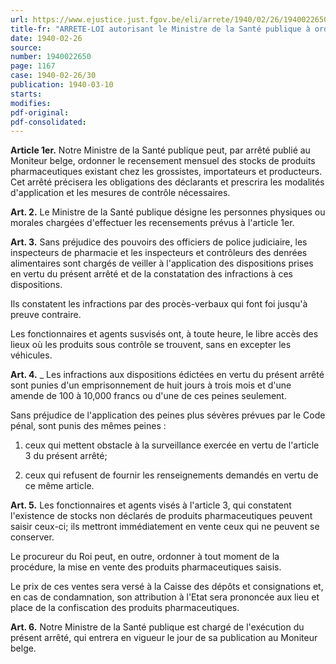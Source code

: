 ```yaml
---
url: https://www.ejustice.just.fgov.be/eli/arrete/1940/02/26/1940022650/justel
title-fr: "ARRETE-LOI autorisant le Ministre de la Santé publique à ordonner le recensement mensuel des stocks de produits pharmaceutiques existant chez les grossistes, importateurs et producteurs."
date: 1940-02-26
source:
number: 1940022650
page: 1167
case: 1940-02-26/30
publication: 1940-03-10
starts:
modifies:
pdf-original:
pdf-consolidated:
---
```


**Article 1er.** Notre Ministre de la Santé publique peut, par arrêté publié au Moniteur belge, ordonner le recensement mensuel des stocks de produits pharmaceutiques existant chez les grossistes, importateurs et producteurs. Cet arrêté précisera les obligations des déclarants et prescrira les modalités d'application et les mesures de contrôle nécessaires.

**Art. 2.** Le Ministre de la Santé publique désigne les personnes physiques ou morales chargées d'effectuer les recensements prévus à l'article 1er.

**Art. 3.** Sans préjudice des pouvoirs des officiers de police judiciaire, les inspecteurs de pharmacie et les inspecteurs et contrôleurs des denrées alimentaires sont chargés de veiller à l'application des dispositions prises en vertu du présent arrêté et de la constatation des infractions à ces dispositions.

Ils constatent les infractions par des procès-verbaux qui font foi jusqu'à preuve contraire.

Les fonctionnaires et agents susvisés ont, à toute heure, le libre accès des lieux où les produits sous contrôle se trouvent, sans en excepter les véhicules.

**Art. 4.** _ Les infractions aux dispositions édictées en vertu du présent arrêté sont punies d'un emprisonnement de huit jours à trois mois et d'une amende de 100 à 10,000 francs ou d'une de ces peines seulement.

Sans préjudice de l'application des peines plus sévères prévues par le Code pénal, sont punis des mêmes peines :

1. ceux qui mettent obstacle à la surveillance exercée en vertu de l'article 3 du présent arrêté;

2. ceux qui refusent de fournir les renseignements demandés en vertu de ce même article.

**Art. 5.** Les fonctionnaires et agents visés à l'article 3, qui constatent l'existence de stocks non déclarés de produits pharmaceutiques peuvent saisir ceux-ci; ils mettront immédiatement en vente ceux qui ne peuvent se conserver.

Le procureur du Roi peut, en outre, ordonner à tout moment de la procédure, la mise en vente des produits pharmaceutiques saisis.

Le prix de ces ventes sera versé à la Caisse des dépôts et consignations et, en cas de condamnation, son attribution à l'Etat sera prononcée aux lieu et place de la confiscation des produits pharmaceutiques.

**Art. 6.** Notre Ministre de la Santé publique est chargé de l'exécution du présent arrêté, qui entrera en vigueur le jour de sa publication au Moniteur belge.
